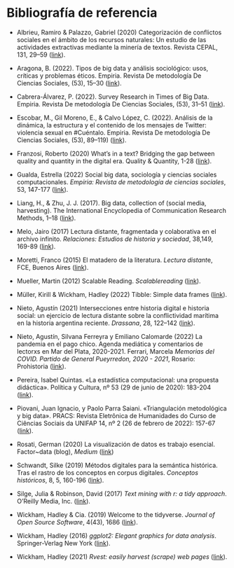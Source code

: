 # Bibliografía de referencia

-   Albrieu, Ramiro & Palazzo, Gabriel (2020) Categorización de
    conflictos sociales en el ámbito de los recursos naturales: Un
    estudio de las actividades extractivas mediante la minería de
    textos. Revista CEPAL, 131, 29–59
    ([link](https://repositorio.cepal.org/bitstream/handle/11362/45952/RVE131_Albrieu.pdf?sequence=1&isAllowed=y "Categorización de conflictos sociales en el ámbito de los recursos naturales")).

-   Aragona, B. (2022). Tipos de big data y análisis sociológico: usos,
    críticas y problemas éticos. Empiria. Revista De metodología De
    Ciencias Sociales, (53), 15–30
    ([link](https://revistas.uned.es/index.php/empiria/article/view/32610/24783 "Tipos de big data y análisis sociológico")).

-   Cabrera-Álvarez, P. (2022). Survey Research in Times of Big Data.
    Empiria. Revista De metodología De Ciencias Sociales, (53), 31–51
    ([link](https://revistas.uned.es/index.php/empiria/article/view/32611/24822 "Survey Research in Times of Big Data")).

-   Escobar, M., Gil Moreno, E., & Calvo López, C. (2022). Análisis de
    la dinámica, la estructura y el contenido de los mensajes de
    Twitter: violencia sexual en \#Cuéntalo. Empiria. Revista De
    metodología De Ciencias Sociales, (53), 89–119)
    ([link](https://revistas.uned.es/index.php/empiria/article/view/32614/25534 "Análisis de la dinámica, la estructura y el contenido de los mensajes de Twitter")).

-   Franzosi, Roberto (2020) What’s in a text? Bridging the gap between
    quality and quantity in the digital era. Quality & Quantity, 1-28
    ([link](https://sci-hub.se/https://doi.org/10.1007/s11135-020-01067-6 "What's in a text?")).

-   Gualda, Estrella (2022) Social big data, sociología y ciencias
    sociales computacionales. *Empiria: Revista de metodología de
    ciencias sociales*, 53, 147-177
    ([link](https://revistas.uned.es/index.php/empiria/article/view/32631/24825 "Social big data, sociología y ciencias sociales computacionales")).

-   Liang, H., & Zhu, J. J. (2017). Big data, collection of (social
    media, harvesting). The International Encyclopedia of Communication
    Research Methods, 1–18
    ([link](https://sci-hub.se/https://doi.org/10.1002/9781118901731.iecrm0015 "Big data, collection of (social media, harvesting)")).

-   Melo, Jairo (2017) Lectura distante, fragmentada y colaborativa en
    el archivo infinito. *Relaciones: Estudios de historia y sociedad*,
    38,149, 169-89
    ([link](https://www.scielo.org.mx/pdf/rz/v38n149/2448-7554-rz-38-149-00169.pdf "Lectura distante, fragmentada y colaborativa en el archivo infinito")).

-   Moretti, Franco (2015) El matadero de la literatura. *Lectura
    distant*e, FCE, Buenos Aires
    ([link](https://github.com/agusnieto77/ryrstudio/raw/master/bibliograf%C3%ADa/Moretti%20-%20El%20matadero%20de%20la%20literatura%20III.pdf "El matadero de la literatura")).

-   Mueller, Martin (2012) Scalable Reading. *Scalablereading*
    ([link](https://scalablereading.northwestern.edu/?page_id=22 "Scalable Reading")).

-   Müller, Kirill & Wickham, Hadley (2022) Tibble: Simple data frames
    ([link](https://cran.r-project.org/web/packages/tibble/tibble.pdf "Tibble")).

-   Nieto, Agustín (2021) Intersecciones entre historia digital e
    historia social: un ejercicio de lectura distante sobre la
    conflictividad marítima en la historia argentina reciente.
    *Drassana*, 28, 122–142
    ([link](https://doi.org/10.51829/Drassana.28.650 "Intersecciones entre historia digital e historia social")).

-   Nieto, Agustín, Silvana Ferreyra y Emiliano Calomarde (2022) La
    pandemia en el pago chico. Agenda mediática y comentarios de
    lectorxs en Mar del Plata, 2020-2021. Ferrari, Marcela *Memorias del
    COVID. Partido de General Pueyrredon, 2020 - 2021*, Rosario:
    Prohistoria
    ([link](https://www.academia.edu/77606214/TIEMPOS_DE_PANDEMIA "La pandemia en el pago chico")).

-   Pereira, Isabel Quintas. «La estadística computacional: una
    propuesta didáctica». Política y Cultura, nº 53 (29 de junio de
    2020): 183-204
    ([link](https://www.redalyc.org/journal/267/26763954009/html/ "La estadística computacional")).

-   Piovani, Juan Ignacio, y Paolo Parra Saiani. «Triangulación
    metodológica y big data». PRACS: Revista Eletrônica de Humanidades
    do Curso de Ciências Sociais da UNIFAP 14, nº 2 (26 de febrero de
    2022): 157-67
    ([link](https://github.com/agusnieto77/ryrstudio/raw/master/bibliograf%C3%ADa/Piovani_Parra.pdf "Triangulación metodológica y big data")).

-   Rosati, German (2020) La visualización de datos es trabajo esencial.
    Factor~data (blog), *Medium*
    ([link](https://medium.com/factor-data/la-visualizaci%C3%B3n-de-datos-es-trabajo-esencial-ea7acc20b5d3 "La visualización de datos es trabajo esencial"))

-   Schwandt, Silke (2019) Métodos digitales para la semántica
    histórica. Tras el rastro de los conceptos en corpus digitales.
    *Conceptos históricos*, 8, 5, 160-196
    ([link](https://revistasacademicas.unsam.edu.ar/index.php/conhist/article/download/79/63/125 "Métodos digitales para la semántica histórica")).

-   Silge, Julia & Robinson, David (2017) *Text mining with r: a tidy
    approach*. O’Reilly Media,
    Inc. ([link](https://www.tidytextmining.com/ "Text mining with r")).

-   Wickham, Hadley & Cia. (2019) Welcome to the tidyverse. *Journal of
    Open Source Software*, 4(43), 1686
    ([link](https://doi.org/10.21105/joss.01686 "Welcome to the tidyverse")).

-   Wickham, Hadley (2016) *ggplot2: Elegant graphics for data
    analysis*. Springer-Verlag New York
    ([link](https://github.com/agusnieto77/ryrstudio/raw/master/bibliograf%C3%ADa/Hadley%20Wickham%20-%20ggplot2_%20Elegant%20Graphics%20for%20Data%20Analysis.pdf "ggplot2")).

-   Wickham, Hadley (2021) *Rvest: easily harvest (scrape) web pages*
    ([link](https://cran.r-project.org/web/packages/rvest/rvest.pdf "easily harvest (scrape) web pages")).
